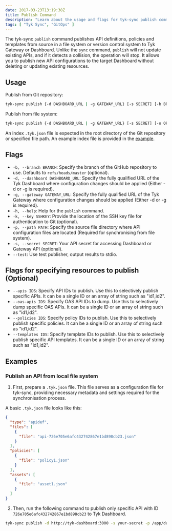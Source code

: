 ```yaml
---
date: 2017-03-23T13:19:38Z
title: Publish Command
description: "Learn about the usage and flags for tyk-sync publish command"
tags: [ "Tyk Sync", "GitOps" ]
---
```


The tyk-sync `publish` command publishes API definitions, policies and templates from source in a file system or version control system to Tyk Gateway or Dashboard. Unlike the `sync` command, `publish` will not update existing APIs, and if it detects a collision, the operation will stop. It allows you to publish new API configurations to the target Dashboard without deleting or updating existing resources.

## Usage

Publish from Git repository:
```bash
tyk-sync publish {-d DASHBOARD_URL | -g GATEWAY_URL} [-s SECRET] [-b BRANCH] [-k SSHKEY] [-o ORG_ID] REPOSITORY_URL
```

Publish from file system:
```bash
tyk-sync publish {-d DASHBOARD_URL | -g GATEWAY_URL} [-s SECRET] [-o ORG_ID] -p PATH
```

An index `.tyk.json` file is expected in the root directory of the Git repository or specified file path. An example index file is provided in the [example](#examples).

## Flags
* `-b, --branch BRANCH`: Specify the branch of the GitHub repository to use. Defaults to `refs/heads/master` (optional).
* `-d, --dashboard DASHBOARD_URL`: Specify the fully qualified URL of the Tyk Dashboard where configuration changes should be applied (Either -d or -g is required).
* `-g, --gateway GATEWAY_URL`: Specify the fully qualified URL of the Tyk Gateway where configuration changes should be applied (Either -d or -g is required).
* `-h, --help`: Help for the `publish` command.
* `-k, --key SSHKEY`: Provide the location of the SSH key file for authentication to Git (optional).
* `-p, --path PATH`: Specify the source file directory where API configuration files are located (Required for synchronising from file system).
* `-s, --secret SECRET`: Your API secret for accessing Dashboard or Gateway API (optional).
* `--test`: Use test publisher, output results to stdio.

## Flags for specifying resources to publish (Optional)
* `--apis IDS`: Specify API IDs to publish. Use this to selectively publish specific APIs. It can be a single ID or an array of string such as "id1,id2".
* `--oas-apis IDS`: Specify OAS API IDs to dump. Use this to selectively dump specific OAS APIs. It can be a single ID or an array of string such as "id1,id2".
* `--policies IDS`: Specify policy IDs to publish. Use this to selectively publish specific policies. It can be a single ID or an array of string such as "id1,id2".
* `--templates IDS`: Specify template IDs to publish. Use this to selectively publish specific API templates. It can be a single ID or an array of string such as "id1,id2".

## Examples
### Publish an API from local file system

1. First, prepare a `.tyk.json` file. This file serves as a configuration file for tyk-sync, providing necessary metadata and settings required for the synchronisation process.

A basic `.tyk.json` file looks like this:

```json
{
  "type": "apidef",
  "files": [
    {
      "file": "api-726e705e6afc432742867e1bd898cb23.json"
    }
  ],
  "policies": [
    {
      "file": "policy1.json"
    }
  ],
  "assets": [
    {
      "file": "asset1.json"
    }
  ]
}
```

2. Then, run the following command to publish only specific API with ID `726e705e6afc432742867e1bd898cb23` to Tyk Dashboard.

```bash
tyk-sync publish -d http://tyk-dashboard:3000 -s your-secret -p /app/data --apis 726e705e6afc432742867e1bd898cb23
```